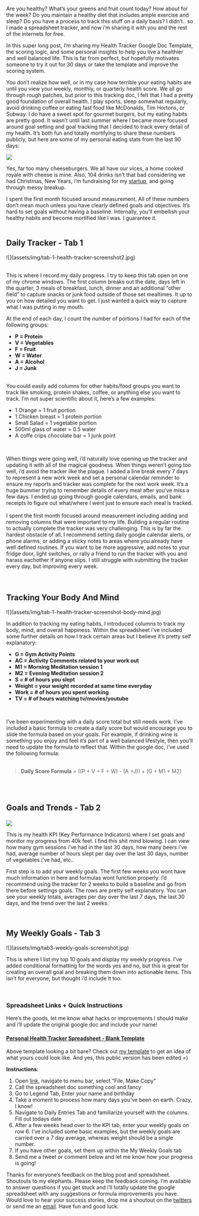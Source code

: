 Are you healthy? What’s your greens and fruit count today? How about for the week? Do you maintain a healthy diet that includes ample exercise and sleep? Do you have a process to track this stuff on a daily basis? I didn’t.. so I made a spreadsheet tracker, and now i’m sharing it with you and the rest of the internets for free. 

In this super long post, I’m sharing my Health Tracker Google Doc Template, the scoring logic, and some personal insights to help you live a healthier and well balanced life. This is far from perfect, but hopefully motivates someone to try it out for 30 days or take the template and improve the scoring system. 

<!-- more -->

You don’t realize how well, or in my case how terrible your eating habits are until you view your weekly, monthly, or quarterly health score. We all go through rough patches, but prior to this tracking doc, I felt that I had a pretty good foundation of overall health. I play sports, sleep somewhat regularly, avoid drinking coffee or eating fast food like McDonalds, Tim Hortons, or Subway. I do have a sweet spot for gourmet burgers, but my eating habits are pretty good. It wasn’t until last summer where I became more focused around goal setting and goal tracking that I decided to track every detail of my health. It’s both fun and totally mortifying to share these numbers publicly, but here are some of my personal eating stats from the last 90 days:




![](assets/img/info-graphic-ridick.jpg)



Yes, far too many cheeseburgers. We all have our vices, a home cooked royale with cheese is mine. Also, 104 drinks isn’t that bad considering we had Christmas, New Years, i’m fundraising for my <a href="http://promo.co">startup</a>, and going through messy breakup.

I spent the first month focused around measurement. All of these numbers don’t mean much unless you have clearly defined goals and objectives. It’s hard to set goals without having a baseline. Internally, you’ll embellish your healthy habits and become mortified like I was. I guarantee it. 
<br>
<br>


<h2>Daily Tracker - Tab 1</h2>
![](assets/img/tab-1-health-tracker-screenshot2.jpg)
<br>
<br>

This is where I record my daily progress. I try to keep this tab open on one of my chrome windows. The first column breaks out the date, days left in the quarter, 3 meals of breakfast, lunch, dinner and an additional “other field” to capture snacks or junk food outside of those set mealtimes. It up to you on how detailed you want to get. I just wanted a quick way to capture what I was putting in my mouth.


At the end of each day, I count the number of portions I had for each of the following groups:

<ul><b>
<li>P = Protein</li>
<li>V = Vegetables</li>
<li>F = Fruit</li>
<li>W = Water</li>
<li>A = Alcohol</li>
<li>J = Junk</li>
</ul></b>
<br>
You could easily add columns for other habits/food groups you want to track like smoking, protein shakes, coffee, or anything else you want to track. I’m not super scientific about it, here’s a few examples:
<ul>
<li>1 Orange = 1 fruit portion</li>
<li>1 Chicken breast = 1 protein portion</li>
<li>Small Salad = 1 vegetable portion </li>
<li>500ml glass of water = 0.5 water </li>
<li>A coffe crips chocolate bar = 1 junk point </li>
</ul>
<br>

When things were going well, i’d naturally love opening up the tracker and updating it with all of the magical goodness. When things weren’t going too well, i’d avoid the tracker like the plague. I added a line break every 7 days to represent a new work week and set a personal calendar reminder to ensure my reports and tracker was complete for the next work week. It’s a huge bummer trying to remember details of every meal after you’ve miss a few days. I ended up going through google calendars, emails, and bank receipts to figure out what/where I went just to ensure each meal is tracked.
<br>
<br>
I spent the first month focused around measurement including adding and removing columns that were important to my life. Building a regular routine to actually complete the tracker was very challenging. This is by far the hardest obstacle of all. I recommend setting daily google calendar alerts, or phone alarms, or adding a sticky notes to areas where you already have well defined routines. If you want to be more aggressive, add notes to your fridge door, light switches, or rally a friend to run the tracker with you and harass eachother if anyone slips. I still struggle with submitting the tracker every day, but improving every week. 
<br>
<br>
<br>

<h2>Tracking Your Body And Mind</h2>
![](assets/img/tab-1-health-tracker-screenshot-body-mind.jpg)

In addition to tracking my eating habits, I introduced columns to track my body, mind, and overall happiness. Within the spreadsheet i’ve included some further details on how I track certain areas but I believe it’s pretty self explanatory:

<ul><b>
<li>G = Gym Activity Points</li>
<li>AC = Activity Comments related to your work out</li>
<li>M1 = Morning Meditation session 1</li>
<li>M2 = Evening Meditation session 2</li>
<li>S = # of hours you slept</li>
<li>Weight = your weight recorded at same time everyday</li>
<li>Work = # of hours you spent working</li>
<li>TV = # of hours watching tv/movies/youtube</li>
</ul></b>
<br>

I’ve been experimenting with a daily score total but still needs work. I’ve included a basic formula to create a daily score but would encourage you to slide the formula based on your goals. For example, if drinking wine is something you enjoy and feel it’s part of a well balanced lifestyle, then you’ll need to update the formula to reflect that. Within the google doc, i’ve used the following formula:
<br>
<br>

> <b>Daily Score Formula</b> = ((P + V + F + W) - (A +J)) + (G + M1 + M2)


<br>
<br>

<p><h2>Goals and Trends - Tab 2</p></h2>

![](assets/img/tab-2-KPI-dashboard-screenshot.jpg)

This is my health KPI (Key Performance Indicators) where I set goals and monitor my progress from 40k feet. I find this shit mind blowing. I can view how many gym sessions i’ve had in the last 30 days, how many beers i’ve had, average number of hours slept per day over the last 30 days, number of vegetables i’ve had, etc..

First step is to add your weekly goals. The first few weeks you wont have much information in here and formulas wont function properly. I’d recommend using the tracker for 2 weeks to build a baseline and go from there before settings goals. The rows are pretty self explanatory. You can see your weekly totals, averages per day over the last 7 days, the last 30 days, and the trend over the last 2 weeks. 

<br>

<h2>My Weekly Goals - Tab 3</h2>
![](assets/img/tab3-weekly-goals-screenshot.jpg)

This is where I list my top 10 goals and display my weekly progress. I’ve added conditional formatting for the words yes and no, but this is great for creating an overall goal and breaking them down into actionable items. This isn’t for everyone, but thought i’d include it too. 

<br>

<h3>Spreadsheet Links + Quick Instructions</h3>



Here’s the goods, let me know what hacks or improvements I should make and i’ll update the original google doc and include your name!


<h4><a target="_blank" href="https://docs.google.com/spreadsheets/d/1g7CYT5Qe-GQPq5o8MGUPpjLegwYRaYBCjmE5hUYy8Kk/edit?usp=sharing">Personal Health Tracker Spreadsheet - Blank Template</a></h4>

Above template looking a bit bare? Check out <a target="_blank" href="https://docs.google.com/spreadsheets/d/1v5wZ0KMuAhch3SPJ3ah20mNx7eqjlnWRgdC1lxlvrsA/edit?usp=sharing">my template</a> to get an idea of what yours could look like. And yes, this public version has been edited =)

<b>Instructions:</b>
<ol>
<li>Open <a target="_blank" href="https://docs.google.com/spreadsheets/d/1g7CYT5Qe-GQPq5o8MGUPpjLegwYRaYBCjmE5hUYy8Kk/edit?usp=sharing">link</a>, navigate to menu bar, select “File, Make Copy” </li><li>Call the spreadsheet doc something cool and fancy</li><li>Go to Legend Tab, Enter your name and birthday</li><li>Take a moment to process how many days you’ve been on earth. Crazy, I know!</li><li>Navigate to Daily Entries Tab and familiarize yourself with the columns. Fill out todays date</li><li>After a few weeks head over to the KPI tab, enter your weekly goals on row 6. I’ve included some basic examples, but the weekly goals are carried over a 7 day average, whereas weight should be a single number.</li><li>If you have other goals, set them up within the My Weekly Goals tab</li><li>Send me a tweet or comment below and let me know how your progress is going!</li>
</ol>

Thanks for everyone’s feedback on the blog post and spreadsheet. Shoutouts to my elephants. Please keep the feedback coming. I’m available to answer questions if you get stuck and i’ll totally update the google spreadsheet with any suggestions or formula improvements you have. Would love to hear your success stories, drop me a shoutout on the <a target="_blank" href="https://twitter.com/allbombs">twitters</a> or send me an <a href="mailto:kennywgrant@gmail.com">email</a>. Have fun and good luck.



